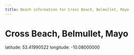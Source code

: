 ```yaml
---
title: Beach information for Cross Beach, Belmullet, Mayo
---
```

# Cross Beach, Belmullet, Mayo 

<div class="location-info">latitude: 53.41990522 longitude: -10.08000000</div>
<div id="met-eireann-warnings"></div>
<div></div>